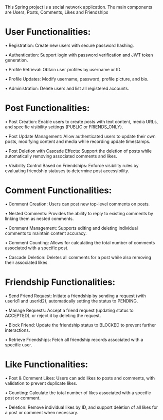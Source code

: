 This Spring project is a social network application. The main components are Users, Posts, Comments, Likes and Friendships

# User Functionalities:

 • Registration: Create new users with secure password hashing.

 • Authentication: Support login with password verification and JWT token generation.

 • Profile Retrieval: Obtain user profiles by username or ID.

 • Profile Updates: Modify username, password, profile picture, and bio.

 • Administration: Delete users and list all registered accounts.

 # Post Functionalities:

  • Post Creation: Enable users to create posts with text content, media URLs, and specific visibility settings (PUBLIC or FRIENDS_ONLY).

 • Post Update Management: Allow authenticated users to update their own posts, modifying content and media while recording update timestamps.

 • Post Deletion with Cascade Effects: Support the deletion of posts while automatically removing associated comments and likes.

 • Visibility Control Based on Friendships: Enforce visibility rules by evaluating friendship statuses to determine post accessibility.

# Comment Functionalities:

 • Comment Creation: Users can post new top-level comments on posts.

 • Nested Comments: Provides the ability to reply to existing comments by linking them as nested comments.

 • Comment Management: Supports editing and deleting individual comments to maintain content accuracy.

 • Comment Counting: Allows for calculating the total number of comments associated with a specific post.

 • Cascade Deletion: Deletes all comments for a post while also removing their associated likes.


# Friendship Functionalities:

 • Send Friend Request: Initiate a friendship by sending a request (with userId1 and userId2), automatically setting the status to PENDING.

 • Manage Requests: Accept a friend request (updating status to ACCEPTED), or reject it by deleting the request.

 • Block Friend: Update the friendship status to BLOCKED to prevent further interactions.

 • Retrieve Friendships: Fetch all friendship records associated with a specific user.

# Like Functionalities:

 • Post & Comment Likes: Users can add likes to posts and comments, with validation to prevent duplicate likes.

 • Counting: Calculate the total number of likes associated with a specific post or comment.

 • Deletion: Remove individual likes by ID, and support deletion of all likes for a post or comment when necessary.
